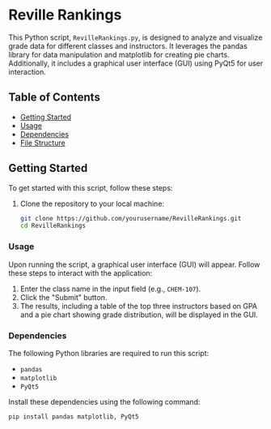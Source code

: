 # Reville Rankings

This Python script, `RevilleRankings.py`, is designed to analyze and visualize grade data for different classes and instructors. It leverages the pandas library for data manipulation and matplotlib for creating pie charts. Additionally, it includes a graphical user interface (GUI) using PyQt5 for user interaction.

## Table of Contents
- [Getting Started](#getting-started)
- [Usage](#usage)
- [Dependencies](#dependencies)
- [File Structure](#file-structure)

## Getting Started

To get started with this script, follow these steps:

1. Clone the repository to your local machine:

   ```bash
   git clone https://github.com/yourusername/RevilleRankings.git
   cd RevilleRankings

### Usage

Upon running the script, a graphical user interface (GUI) will appear. Follow these steps to interact with the application:

1. Enter the class name in the input field (e.g., `CHEM-107`).
2. Click the "Submit" button.
3. The results, including a table of the top three instructors based on GPA and a pie chart showing grade distribution, will be displayed in the GUI.

### Dependencies

The following Python libraries are required to run this script:

- `pandas`
- `matplotlib`
- `PyQt5`

Install these dependencies using the following command:

  ```bash
  pip install pandas matplotlib, PyQt5

